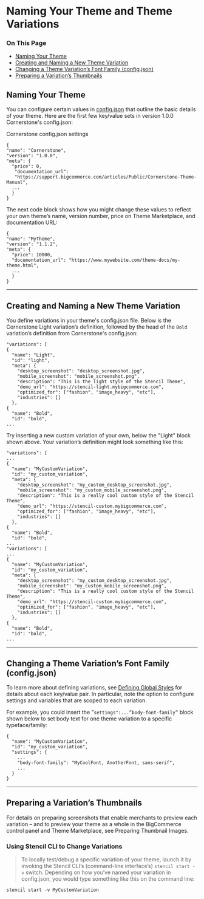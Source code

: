 <h1>Naming Your Theme and Theme Variations</h1>

<div class="otp" id="no-index">
	<h3> On This Page </h3>
	<ul>
  	<li><a href="#naming_naming">Naming Your Theme</a></li>
  	<li><a href="#naming_creating">Creating and Naming a New Theme Variation</a></li>
  	<li><a href="#naming_changing">Changing a Theme Variation’s Font Family (config.json)</a></li>
  	<li><a href="#naming_preparing">Preparing a Variation’s Thumbnails</a></li>
	</ul>
</div>

<a href='#naming_naming' aria-hidden='true' class='block-anchor'  id='naming_naming'><i aria-hidden='true' class='linkify icon'></i></a>

## Naming Your Theme

You can configure certain values in [config.json](https://github.com/bigcommerce/cornerstone/blob/master/config.json) that outline the basic details of your theme. Here are the first few key/value sets in version 1.0.0 Cornerstone's config.json:

<div class="HubBlock-header">
    <div class="HubBlock-header-title flex items-center">
        <div class="HubBlock-header-name">Cornerstone config.json settings</div>
    </div><div class="HubBlock-header-subtitle"></div>
</div>

<!--
title: "Cornerstone config.json settings"
subtitle: ""
lineNumbers: true
-->

```
{
"name": "Cornerstone",
"version": "1.0.0",
"meta": {
  "price": 0,
   "documentation_url": 		
   "https://support.bigcommerce.com/articles/Public/Cornerstone-Theme-Manual",
  ...
  }
}
```

The next code block shows how you might change these values to reflect your own theme’s name, version number, price on Theme Marketplace, and documentation URL:

<div class="HubBlock-header">
    <div class="HubBlock-header-title flex items-center">
        <div class="HubBlock-header-name"></div>
    </div><div class="HubBlock-header-subtitle"></div>
</div>

<!--
title: ""
subtitle: ""
lineNumbers: true
-->

```
{
"name": "MyTheme",
"version": "1.1.2",
"meta": {
  "price": 10000,
  "documentation_url": "https://www.mywebsite.com/theme-docs/my-theme.html",
  ...
  }
}
```

---

<a href='#naming_creating' aria-hidden='true' class='block-anchor'  id='naming_creating'><i aria-hidden='true' class='linkify icon'></i></a>

## Creating and Naming a New Theme Variation

You define variations in your theme's <Span class="fn">config.json</span> file. Below is the Cornerstone Light variation’s definition, followed by the head of the `Bold` variation’s definition from Cornerstone's <span class="fn">config.json</span>:

<div class="HubBlock-header">
    <div class="HubBlock-header-title flex items-center">
        <div class="HubBlock-header-name"></div>
    </div><div class="HubBlock-header-subtitle"></div>
</div>

<!--
title: ""
subtitle: ""
lineNumbers: true
-->

```
"variations": [
{
  "name": "Light",
  "id": "light",
  "meta": {
    "desktop_screenshot": "desktop_screenshot.jpg",
    "mobile_screenshot": "mobile_screenshot.png",
    "description": "This is the light style of the Stencil Theme",
    "demo_url": "https://stencil-light.mybigcommerce.com",
    "optimized_for": ["fashion", "image_heavy", "etc"],
    "industries": []
  },
{
  "name": "Bold",
  "id": "bold",
...
```

Try inserting a new custom variation of your own, below the "Light" block shown above. Your variation’s definition might look something like this:

<div class="HubBlock-header">
    <div class="HubBlock-header-title flex items-center">
        <div class="HubBlock-header-name"></div>
    </div><div class="HubBlock-header-subtitle"></div>
</div>

<!--
title: ""
subtitle: ""
lineNumbers: true
-->

```
"variations": [
...
{
  "name": "MyCustomVariation",
  "id": "my_custom_variation",
  "meta": {
    "desktop_screenshot": "my_custom_desktop_screenshot.jpg",
    "mobile_screenshot": "my_custom_mobile_screenshot.png",
    "description": "This is a really cool custom style of the Stencil Theme",
    "demo_url": "https://stencil-custom.mybigcommerce.com",
    "optimized_for": ["fashion", "image_heavy", "etc"],
    "industries": []
  },
{
  "name": "Bold",
  "id": "bold",
...
"variations": [
...
{
  "name": "MyCustomVariation",
  "id": "my_custom_variation",
  "meta": {
    "desktop_screenshot": "my_custom_desktop_screenshot.jpg",
    "mobile_screenshot": "my_custom_mobile_screenshot.png",
    "description": "This is a really cool custom style of the Stencil Theme",
    "demo_url": "https://stencil-custom.mybigcommerce.com",
    "optimized_for": ["fashion", "image_heavy", "etc"],
    "industries": []
  },
{
  "name": "Bold",
  "id": "bold",
...
```

---

<a href='#naming_changing' aria-hidden='true' class='block-anchor'  id='naming_changing'><i aria-hidden='true' class='linkify icon'></i></a>

## Changing a Theme Variation’s Font Family (config.json)

To learn more about defining variations, see [Defining Global Styles](/defining-global-styles#defining_keys-and-example) for details about each key/value pair. In particular, note the option to configure settings and variables that are scoped to each variation.

For example, you could insert the "`settings":...”body-font-family”` block shown below to set body text for one theme variation to a specific typeface/family:



<div class="HubBlock-header">
    <div class="HubBlock-header-title flex items-center">
        <div class="HubBlock-header-name"></div>
    </div><div class="HubBlock-header-subtitle"></div>
</div>

<!--
title: ""
subtitle: ""
lineNumbers: true
-->

```
{
  "name": "MyCustomVariation",
  "id": "my_custom_variation",
  "settings": {
    ...
    "body-font-family": "MyCoolFont, AnotherFont, sans-serif",
    ...
  }
}
```

---

## Preparing a Variation’s Thumbnails

For details on preparing screenshots that enable merchants to preview each variation – and to preview your theme as a whole in the BigCommerce control panel and Theme Marketplace, see Preparing Thumbnail Images.

<div class="HubBlock--callout">
<div class="CalloutBlock--">
<div class="HubBlock-content">

<!-- theme:  -->

### Using Stencil CLI to Change Variations
> To locally test/debug a specific variation of your theme, launch it by invoking the Stencil CLI’s (command-line interface’s) `stencil start -v` switch. Depending on how you’ve named your variation in <span class="fn">config.json, you would type something like this on the command line:

`stencil start -v MyCustomVariation`

</div>
</div>
</div>
